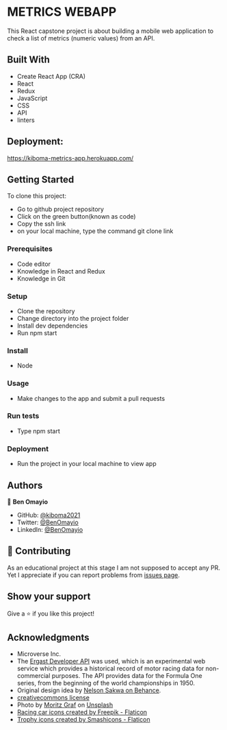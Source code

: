 # METRICS WEBAPP

This React capstone project is about building a mobile web application to check a list of metrics (numeric values) from an API.

## Built With

- Create React App (CRA)
- React
- Redux
- JavaScript
- CSS
- API
- linters

## Deployment:
 https://kiboma-metrics-app.herokuapp.com/

## Getting Started

To clone this project:
- Go to github project repository
- Click on the green button(known as code)
- Copy the ssh link
- on your local machine, type the command git clone link


### Prerequisites
- Code editor
- Knowledge in React and Redux
- Knowledge in Git

### Setup
- Clone the repository
- Change directory into the project folder
- Install dev dependencies
- Run npm start

### Install
- Node

### Usage
- Make changes to the app and submit a pull requests

### Run tests
- Type npm start

### Deployment
- Run the project in your local machine to view app


## Authors

👤 **Ben Omayio**

- GitHub: [@kiboma2021](https://github.com/kiboma2021)
- Twitter: [@BenOmayio](https://twitter.com/omayiobenj)
- LinkedIn: [@BenOmayio](https://www.linkedin.com/in/ben-omayio-74622469/)


## 🤝 Contributing

As an educational project at this stage I am not supposed to accept any PR. Yet I appreciate if you can report problems from [issues page](../../issues/).

## Show your support

Give a ⭐️ if you like this project!

## Acknowledgments
- Microverse Inc.
- The [Ergast Developer API](http://ergast.com/mrd/) was used, which is an experimental web service which provides a historical record of motor racing data for non-commercial purposes. The API provides data for the Formula One series, from the beginning of the world championships in 1950.
- Original design idea by [Nelson Sakwa on Behance](https://www.behance.net/sakwadesignstudio).
- [creativecommons license](https://creativecommons.org/licenses/by-nc/4.0/)
- Photo by <a href="https://unsplash.com/@moritzgrf?utm_source=unsplash&utm_medium=referral&utm_content=creditCopyText">Moritz Graf</a> on <a href="https://unsplash.com/s/photos/red-bull-f1?utm_source=unsplash&utm_medium=referral&utm_content=creditCopyText">Unsplash</a>
- <a href="https://www.flaticon.com/free-icons/racing-car" title="racing car icons">Racing car icons created by Freepik - Flaticon</a>
- <a href="https://www.flaticon.com/free-icons/trophy" title="trophy icons">Trophy icons created by Smashicons - Flaticon</a>
